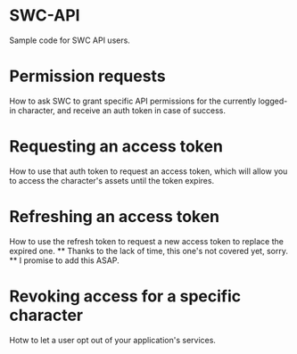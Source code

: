 # SWC-API

Sample code for SWC API users.


# Permission requests

How to ask SWC to grant specific API permissions for the currently logged-in character, and receive an auth token in case of success.

# Requesting an access token

How to use that auth token to request an access token, which will allow you to access the character's assets until the token expires.

# Refreshing an access token

How to use the refresh token to request a new access token to replace the expired one.
** Thanks to the lack of time, this one's not covered yet, sorry.
** I promise to add this ASAP.

# Revoking access for a specific character

Hotw to let a user opt out of your application's services.
